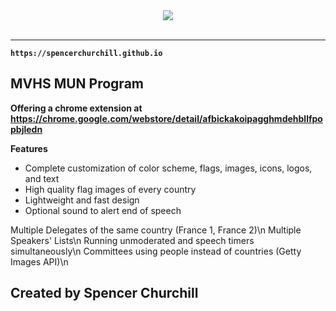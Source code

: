 <div align="center">
  <img src="https://raw.githubusercontent.com/spencerchurchill/spencerchurchill.github.io/master/images/preview.png"><br><br>
</div>

-----------------

**`https://spencerchurchill.github.io`**

## MVHS MUN Program

**Offering a chrome extension at https://chrome.google.com/webstore/detail/afbickakoipagghmdehbllfpopbjledn**

**Features**
* Complete customization of color scheme, flags, images, icons, logos, and text
* High quality flag images of every country
* Lightweight and fast design
* Optional sound to alert end of speech

Multiple Delegates of the same country (France 1, France 2)\n
Multiple Speakers' Lists\n
Running unmoderated and speech timers simultaneously\n
Committees using people instead of countries (Getty Images API)\n


## Created by Spencer Churchill